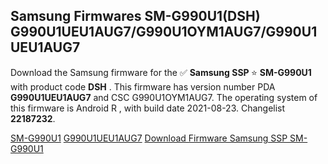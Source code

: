<h2>Samsung Firmwares SM-G990U1(DSH) G990U1UEU1AUG7/G990U1OYM1AUG7/G990U1UEU1AUG7</h2>
Download the Samsung firmware for the ✅ <strong>Samsung SSP </strong> ⭐ <strong>SM-G990U1</strong> with product code <strong>DSH</strong> . This firmware has version number PDA <strong>G990U1UEU1AUG7</strong> and CSC G990U1OYM1AUG7. The operating system of this firmware is Android R , with build date 2021-08-23. Changelist <strong>22187232</strong>.


[SM-G990U1](https://samfirm.shop/samsung/model/SM-G990U1)
[G990U1UEU1AUG7](https://samfirm.shop/samsung/pda/G990U1UEU1AUG7)
[Download Firmware Samsung SSP SM-G990U1](https://samfirm.shop/samsung/firmware/481238)
